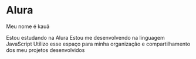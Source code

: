# Alura
Meu nome é kauã

Estou estudando na Alura
Estou me desenvolvendo na linguagem JavaScript
Utilizo esse espaço para minha organização e compartilhamento dos meu projetos desenvolvidos
